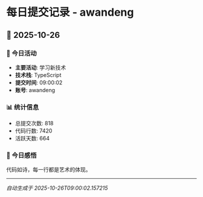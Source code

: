 # 每日提交记录 - awandeng

## 📅 2025-10-26

### 🎯 今日活动
- **主要活动**: 学习新技术
- **技术栈**: TypeScript
- **提交时间**: 09:00:02
- **账号**: awandeng

### 📊 统计信息
- 总提交次数: 818
- 代码行数: 7420
- 活跃天数: 664

### 💭 今日感悟
代码如诗，每一行都是艺术的体现。

---
*自动生成于 2025-10-26T09:00:02.157215*
